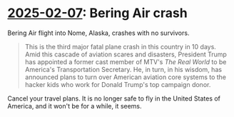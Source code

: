 # [2025-02-07](https://s3.amazonaws.com/writecomments.com/transcripts/ec43a01fbba0c727ffcd96f4231daf46.csv): Bering Air crash

Bering Air flight into Nome, Alaska, crashes with no survivors. 

> This is the third major fatal plane crash in this country in 10 days. Amid this cascade of aviation scares and disasters, President Trump has appointed a former cast member of MTV's _The Real World_ to be America's Transportation Secretary. He, in turn, in his wisdom, has announced plans to turn over American aviation core systems to the hacker kids who work for Donald Trump's top campaign donor.

Cancel your travel plans. It is no longer safe to fly in the United States of America, and it won't be for a while, it seems.
